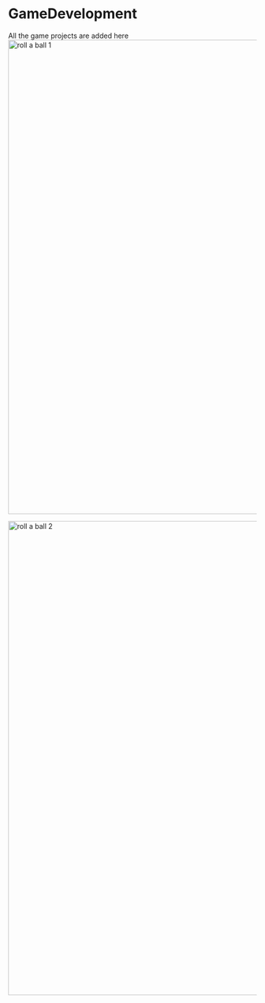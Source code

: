 # GameDevelopment
All the game projects are added here
<img width="960" alt="roll a ball 1" src="https://github.com/UditBhandral/GameDevelopment/assets/69449328/f171079b-5e83-4afb-8633-a1e09a9d3dca">


<img width="960" alt="roll a ball 2" src="https://github.com/UditBhandral/GameDevelopment/assets/69449328/401247af-69c2-4db4-b310-d4b1d71705ff">
